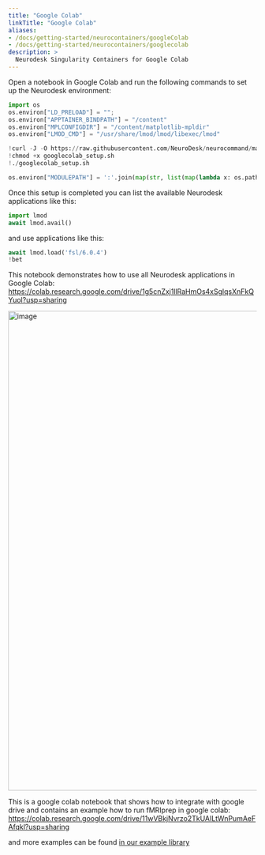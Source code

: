```yaml
---
title: "Google Colab"
linkTitle: "Google Colab"
aliases:
- /docs/getting-started/neurocontainers/googleColab
- /docs/getting-started/neurocontainers/googlecolab
description: >
  Neurodesk Singularity Containers for Google Colab
---
```


Open a notebook in Google Colab and run the following commands to set up the Neurodesk environment:

```python
import os
os.environ["LD_PRELOAD"] = "";
os.environ["APPTAINER_BINDPATH"] = "/content"
os.environ["MPLCONFIGDIR"] = "/content/matplotlib-mpldir"
os.environ["LMOD_CMD"] = "/usr/share/lmod/lmod/libexec/lmod"

!curl -J -O https://raw.githubusercontent.com/NeuroDesk/neurocommand/main/googlecolab_setup.sh
!chmod +x googlecolab_setup.sh
!./googlecolab_setup.sh

os.environ["MODULEPATH"] = ':'.join(map(str, list(map(lambda x: os.path.join(os.path.abspath('/cvmfs/neurodesk.ardc.edu.au/neurodesk-modules/'), x),os.listdir('/cvmfs/neurodesk.ardc.edu.au/neurodesk-modules/')))))
```

Once this setup is completed you can list the available Neurodesk applications like this:
```python
import lmod
await lmod.avail()
```

and use applications like this:
```python
await lmod.load('fsl/6.0.4')
!bet
```

This notebook demonstrates how to use all Neurodesk applications in Google Colab: 
https://colab.research.google.com/drive/1g5cnZxj1llRaHmOs4xSglqsXnFkQYuol?usp=sharing

<img width="971" alt="image" src="https://user-images.githubusercontent.com/4021595/216230682-5f12f5d9-32fe-4174-9994-b257d26cfc06.png">

This is a google colab notebook that shows how to integrate with google drive and contains an example how to run fMRIprep in google colab:
https://colab.research.google.com/drive/11wVBkjNvrzo2TkUAILtWnPumAeFAfqkl?usp=sharing

and more examples can be found [in our example library](https://www.neurodesk.org/example-notebooks/intro.html)
